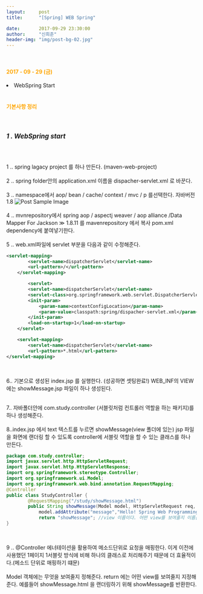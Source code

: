 ```yaml
---
layout:     post
title:      "[Spring] WEB Spring"

date:       2017-09-29 23:30:00
author:     "신희준"
header-img: "img/post-bg-02.jpg"
---
```

<br>
<H4 style ="font-weight:bold; color : orange">2017 - 09 - 29 (금)</H4>
<li>WebSpring Start</li>


<br>
<H4 style ="font-weight:bold; color:orange;">기본사항 정리</H4>
<br>

<h5 style = "font-size: 17px; font-weight : bold;">1 . WebSpring start</h5>
<br>
<p>
1 .. spring lagacy project 를 하나 만든다. (maven-web-project)
<br>
<br>
2 .. spring folder안의 application.xml 이름을 dispacher-servlet.xml 로 바꾼다.
<br><br>
3 .. namespace에서 aop/ bean / cache/ context / mvc / p 를선택한다.
자바버전 1.8

 <img src="{{ site.baseurl }}/img/namespace.JPG" alt="Post Sample Image">
<br><br>
4 .. mvnrepository에서 spring aop / aspectj weaver / aop alliance /Data Mapper For Jackson ≫ 1.8.11 를 mavenrepository 에서 복사 pom.xml dependency에 붙여넣기한다.
<br><br>
5 .. web.xml파일에 servlet 부분을 다음과 같이 수정해준다.
 </p>

~~~xml
<servlet-mapping>
        <servlet-name>dispatcherServlet</servlet-name>
        <url-pattern>/</url-pattern>
    </servlet-mapping>

        <servlet>
        <servlet-name>dispatcherServlet</servlet-name>
        <servlet-class>org.springframework.web.servlet.DispatcherServlet</servlet-class>
        <init-param>
            <param-name>contextConfigLocation</param-name>
            <param-value>classpath:spring/dispacher-servlet.xml</param-value>
        </init-param>
        <load-on-startup>1</load-on-startup>
    </servlet>

    <servlet-mapping>
        <servlet-name>dispatcherServlet</servlet-name>
        <url-pattern>*.html</url-pattern>
</servlet-mapping>
~~~

<p>
<br>

6.. 기본으로 생성된 index.jsp 를 실행한다. (성공하면 셋팅완료!) WEB_INF의 VIEW 에는 showMessage.jsp 파일이 하나 생성된다.
<br><br>

7.. 자바폴더안에 com.study.controller (서블릿처럼 컨트롤러 역할을 하는 패키지)를 하나 생성해준다.
<br><br>
8..index.jsp 에서 text 텍스트를 누르면 showMessage(view 폴더에 있는) jsp 파일을 화면에 랜더링 할 수 있도록 controller에 서블릿 역할을 할 수 있는 클래스를 하나 만든다.

</p>

~~~java
package com.study.controller;
import javax.servlet.http.HttpServletRequest;
import javax.servlet.http.HttpServletResponse;
import org.springframework.stereotype.Controller;
import org.springframework.ui.Model;
import org.springframework.web.bind.annotation.RequestMapping;
@Controller
public class StudyController {
		@RequestMapping("/study/showMessage.html")
		public String showMessage(Model model, HttpServletRequest req, HttpServletResponse res) {
			model.addAttribute("message","Hello! Spring Web Programming");
			return "showMessage"; //view 이름이다. 어떤 view를 보여줄지 이름을 정해줌.
}
~~~

<br>

<p>
9 .. @Controller 에너테이션을 활용하여 메소드단위로 요청을 매핑한다. 이게 이전에 사용했던 1페이지 1서블릿 방식에 비해 하나의 클래스로 처리해주기 때문에 더 효율적이다.(메소드 단위로 매핑하기 떄문) <br><br> Model 객체에는 무엇을 보여줄지 정해준다. return 에는 어떤 view를 보여줄지 지정해준다. 예를들어 showMessage.html 을 랜더링하기 위해 showMessage를 반환한다.
</p>
